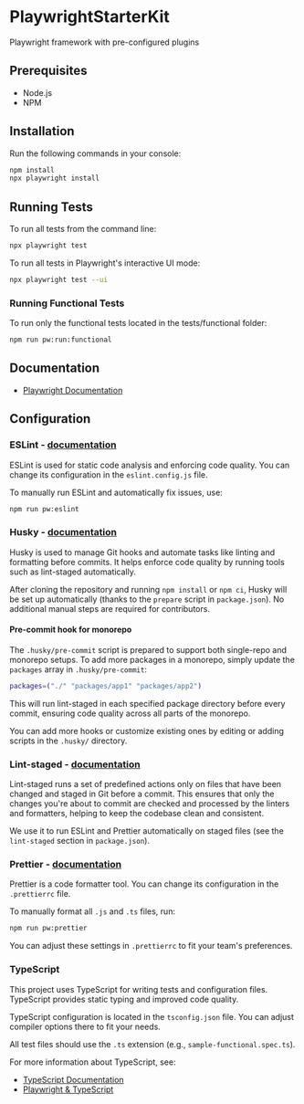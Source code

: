 # PlaywrightStarterKit
Playwright framework with pre-configured plugins

## Prerequisites

- Node.js
- NPM

## Installation

Run the following commands in your console:

```sh
npm install
npx playwright install
```

## Running Tests

To run all tests from the command line:

```sh
npx playwright test
```

To run all tests in Playwright's interactive UI mode:

```sh
npx playwright test --ui
```

### Running Functional Tests

To run only the functional tests located in the tests/functional folder:

```sh
npm run pw:run:functional
```

## Documentation

- [Playwright Documentation](https://playwright.dev/docs/intro)

## Configuration

### ESLint - [documentation](https://eslint.org/docs/user-guide/configuring/rules)

ESLint is used for static code analysis and enforcing code quality. You can change its configuration in the `eslint.config.js` file.

To manually run ESLint and automatically fix issues, use:

```sh
npm run pw:eslint
```

### Husky - [documentation](https://typicode.github.io/husky/#/)

Husky is used to manage Git hooks and automate tasks like linting and formatting before commits. It helps enforce code quality by running tools such as lint-staged automatically.

After cloning the repository and running `npm install` or `npm ci`, Husky will be set up automatically (thanks to the `prepare` script in `package.json`). No additional manual steps are required for contributors.

#### Pre-commit hook for monorepo

The `.husky/pre-commit` script is prepared to support both single-repo and monorepo setups. To add more packages in a monorepo, simply update the `packages` array in `.husky/pre-commit`:

```sh
packages=("./" "packages/app1" "packages/app2")
```

This will run lint-staged in each specified package directory before every commit, ensuring code quality across all parts of the monorepo.

You can add more hooks or customize existing ones by editing or adding scripts in the `.husky/` directory.


### Lint-staged - [documentation](https://github.com/okonet/lint-staged)

Lint-staged runs a set of predefined actions only on files that have been changed and staged in Git before a commit. This ensures that only the changes you're about to commit are checked and processed by the linters and formatters, helping to keep the codebase clean and consistent.

We use it to run ESLint and Prettier automatically on staged files (see the `lint-staged` section in `package.json`).

### Prettier - [documentation](https://prettier.io/docs/en/options.html)

Prettier is a code formatter tool. You can change its configuration in the `.prettierrc` file.

To manually format all `.js` and `.ts` files, run:

```sh
npm run pw:prettier
```

You can adjust these settings in `.prettierrc` to fit your team's preferences.

### TypeScript

This project uses TypeScript for writing tests and configuration files. TypeScript provides static typing and improved code quality.

TypeScript configuration is located in the `tsconfig.json` file. You can adjust compiler options there to fit your needs.

All test files should use the `.ts` extension (e.g., `sample-functional.spec.ts`).

For more information about TypeScript, see:
- [TypeScript Documentation](https://www.typescriptlang.org/docs/)
- [Playwright & TypeScript](https://playwright.dev/docs/test-typescript)